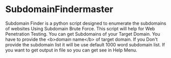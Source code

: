 # SubdomainFindermaster
Subdomain Finder is a python script designed to enumerate the subdomains of websites Using Subdomain Brute Force. This script will help for Web Penetration Testing. You can get Subdomains of your Target Domain. You have to provide the &lt;b>domain name&lt;/b> of target domain. If you Don't provide the subdomain list it will be use default 1000 word subdomain list. If you want to get output in file so you can get see in Help Menu.

